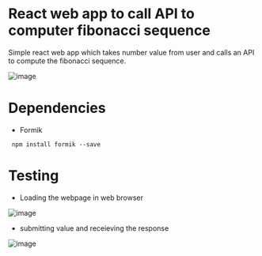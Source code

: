 # React web app to call API to computer fibonacci sequence
Simple react web app which takes number value from user and calls an API to compute the fibonacci sequence.

![image](https://user-images.githubusercontent.com/62707309/143731307-de65232a-4b15-4c48-9148-ff0b33e3af02.png)




# Dependencies
* Formik
```
 npm install formik --save
```

# Testing
* Loading the webpage in web browser

![image](https://user-images.githubusercontent.com/62707309/143731423-e7538dda-8d4f-4fee-b937-c66442ddd544.png)

* submitting value and receieving the response

![image](https://user-images.githubusercontent.com/62707309/143731506-e3069053-7479-418a-b0c2-55c32eb3e4fc.png)


